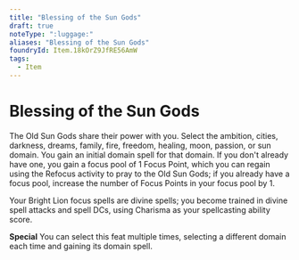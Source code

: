 ```yaml
---
title: "Blessing of the Sun Gods"
draft: true
noteType: ":luggage:"
aliases: "Blessing of the Sun Gods"
foundryId: Item.18kOrZ9JfRE56AmW
tags:
  - Item
---
```


# Blessing of the Sun Gods

The Old Sun Gods share their power with you. Select the ambition, cities, darkness, dreams, family, fire, freedom, healing, moon, passion, or sun domain. You gain an initial domain spell for that domain. If you don't already have one, you gain a focus pool of 1 Focus Point, which you can regain using the Refocus activity to pray to the Old Sun Gods; if you already have a focus pool, increase the number of Focus Points in your focus pool by 1.

Your Bright Lion focus spells are divine spells; you become trained in divine spell attacks and spell DCs, using Charisma as your spellcasting ability score.

**Special** You can select this feat multiple times, selecting a different domain each time and gaining its domain spell.
